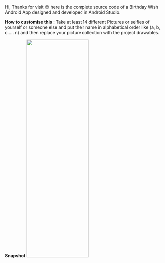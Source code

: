 Hi, 
Thanks for visit 😊
here is the complete source code of a Birthday Wish Android App designed and developed in Android Studio.

<b>How to customise this</b> :
Take at least 14 different Pictures or selfies of yourself or someone else and put their name in alphabetical order like (a, b, c..... n) and then replace your picture collection with the project drawables.

<b>Snapshot</b>
<img src="https://user-images.githubusercontent.com/70362030/154618484-593de127-6b0d-4297-893e-057888f26af1.jpg" width="200" height="700">

